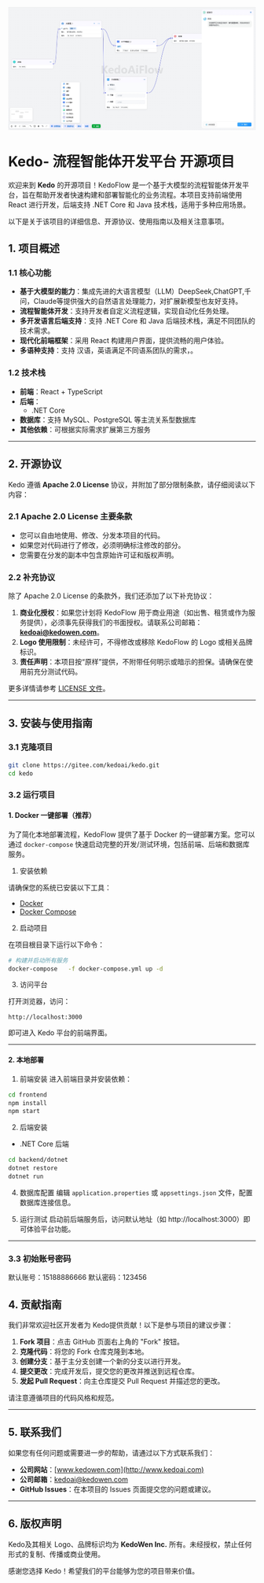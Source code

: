 ![Kedo智能流程体系统图片](images/img04.png)
# Kedo- 流程智能体开发平台 开源项目

欢迎来到 **Kedo** 的开源项目！KedoFlow 是一个基于大模型的流程智能体开发平台，旨在帮助开发者快速构建和部署智能化的业务流程。本项目支持前端使用 React 进行开发，后端支持 .NET Core 和 Java 技术栈，适用于多种应用场景。

以下是关于该项目的详细信息、开源协议、使用指南以及相关注意事项。


## 1. 项目概述

### 1.1 核心功能
- **基于大模型的能力**：集成先进的大语言模型（LLM）DeepSeek,ChatGPT,千问，Claude等提供强大的自然语言处理能力，对扩展新模型也友好支持。
- **流程智能体开发**：支持开发者自定义流程逻辑，实现自动化任务处理。
- **多开发语言后端支持**：支持 .NET Core 和 Java 后端技术栈，满足不同团队的技术需求。
- **现代化前端框架**：采用 React 构建用户界面，提供流畅的用户体验。
- **多语种支持**：支持 汉语，英语满足不同语系团队的需求，。
### 1.2 技术栈
- **前端**：React + TypeScript
- **后端**：
  - .NET Core
- **数据库**：支持 MySQL、PostgreSQL 等主流关系型数据库
- **其他依赖**：可根据实际需求扩展第三方服务

---

## 2. 开源协议

Kedo 遵循 **Apache 2.0 License** 协议，并附加了部分限制条款，请仔细阅读以下内容：

### 2.1 Apache 2.0 License 主要条款
- 您可以自由地使用、修改、分发本项目的代码。
- 如果您对代码进行了修改，必须明确标注修改的部分。
- 您需要在分发的副本中包含原始许可证和版权声明。

### 2.2 补充协议
除了 Apache 2.0 License 的条款外，我们还添加了以下补充协议：
1. **商业化授权**：如果您计划将 KedoFlow 用于商业用途（如出售、租赁或作为服务提供），必须事先获得我们的书面授权。请联系公司邮箱：**kedoai@kedowen.com**。
2. **Logo 使用限制**：未经许可，不得修改或移除 KedoFlow 的 Logo 或相关品牌标识。
3. **责任声明**：本项目按“原样”提供，不附带任何明示或暗示的担保。请确保在使用前充分测试代码。

更多详情请参考 [LICENSE 文件](LICENSE)。

---

## 3. 安装与使用指南

### 3.1 克隆项目
```bash
git clone https://gitee.com/kedoai/kedo.git
cd kedo
```

### 3.2 运行项目
#### 1. Docker 一键部署（推荐）
为了简化本地部署流程，KedoFlow 提供了基于 Docker 的一键部署方案。您可以通过 `docker-compose` 快速启动完整的开发/测试环境，包括前端、后端和数据库服务。

1. 安装依赖

请确保您的系统已安装以下工具：

- [Docker](https://www.docker.com/)
- [Docker Compose](https://docs.docker.com/compose/install/)

 2. 启动项目

在项目根目录下运行以下命令：

```bash
# 构建并启动所有服务
docker-compose   -f docker-compose.yml up -d
```
3. 访问平台

打开浏览器，访问：

```
http://localhost:3000
```

即可进入 Kedo 平台的前端界面。

---



#### 2. 本地部署
1. 前端安装
进入前端目录并安装依赖：
```bash
cd frontend
npm install
npm start
```
2. 后端安装
- .NET Core 后端
```bash
cd backend/dotnet
dotnet restore
dotnet run
```

4. 数据库配置
编辑 `application.properties` 或 `appsettings.json` 文件，配置数据库连接信息。

5. 运行测试
启动前后端服务后，访问默认地址（如 http://localhost:3000）即可体验平台功能。

---

### 3.3 初始账号密码
默认账号：15188886666
默认密码：123456

## 4. 贡献指南

我们非常欢迎社区开发者为 Kedo提供贡献！以下是参与项目的建议步骤：

1. **Fork 项目**：点击 GitHub 页面右上角的 "Fork" 按钮。
2. **克隆代码**：将您的 Fork 仓库克隆到本地。
3. **创建分支**：基于主分支创建一个新的分支以进行开发。
4. **提交更改**：完成开发后，提交您的更改并推送到远程仓库。
5. **发起 Pull Request**：向主仓库提交 Pull Request 并描述您的更改。

请注意遵循项目的代码风格和规范。

---

## 5. 联系我们

如果您有任何问题或需要进一步的帮助，请通过以下方式联系我们：

- **公司网站**：[www.kedowen.com](http://www.kedoai.com)
- **公司邮箱**：kedoai@kedowen.com
- **GitHub Issues**：在本项目的 Issues 页面提交您的问题或建议。

---

## 6. 版权声明

Kedo及其相关 Logo、品牌标识均为 **KedoWen Inc.** 所有。未经授权，禁止任何形式的复制、传播或商业使用。

感谢您选择 Kedo！希望我们的平台能够为您的项目带来价值。




